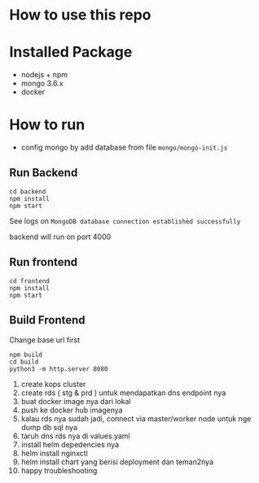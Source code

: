 # How to use this repo

# Installed Package
* nodejs + npm
* mongo 3.6.x
* docker

# How to run
* config mongo by add database from file `mongo/mongo-init.js`

## Run Backend
```
cd backend
npm install
npm start
```

See logs on `MongoDB database connection established successfully`

backend will run on port 4000

## Run frontend
```
cd frontend
npm install
npm start
```

## Build Frontend
Change base url first

```
npm build
cd build
python3 -m http.server 8080
```
1. create kops cluster
2. create rds ( stg & prd ) untuk mendapatkan dns endpoint nya
3. buat docker image nya dari lokal
4. push ke docker hub imagenya
5. kalau rds nya sudah jadi, connect via master/worker node untuk nge dump db sql nya
6. taruh dns rds nya di values.yaml
7. install helm depedencies nya
8. helm install nginxctl
9. helm install chart yang berisi deployment dan teman2nya
10. happy troubleshooting 